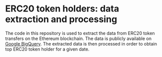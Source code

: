 # ERC20 token holders: data extraction and processing

The code in this repository is used to extract the data from ERC20 token transfers on the Ethereum 
blockchain. The data is publicly available on 
[Google BigQuery](https://bigquery.cloud.google.com/dataset/bigquery-public-data:crypto_ethereum).
The extracted data is then processed in order to obtain top ERC20 token holder for a given date.
